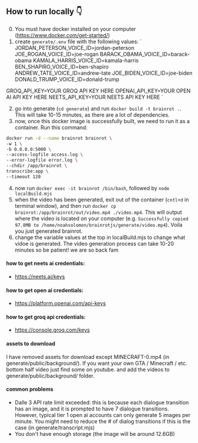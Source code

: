 ## How to run locally 👇

0. You must have docker installed on your computer (https://www.docker.com/get-started/)
1. create `generate/.env` file with the following values:
   `
   JORDAN_PETERSON_VOICE_ID=jordan-peterson
   JOE_ROGAN_VOICE_ID=joe-rogan
   BARACK_OBAMA_VOICE_ID=barack-obama
   KAMALA_HARRIS_VOICE_ID=kamala-harris
   BEN_SHAPIRO_VOICE_ID=ben-shapiro
   ANDREW_TATE_VOICE_ID=andrew-tate
   JOE_BIDEN_VOICE_ID=joe-biden
   DONALD_TRUMP_VOICE_ID=donald-trump

GROQ_API_KEY=YOUR GROQ API KEY HERE
OPENAI_API_KEY=YOUR OPEN AI API KEY HERE
NEETS_API_KEY=YOUR NEETS API KEY HERE
`

2. go into generate (`cd generate`) and run `docker build -t brainrot .`. This will take 10-15 minutes, as there are a lot of dependencies.
3. now, once this docker image is successfully built, we need to run it as a container. Run this command:

```bash
docker run -d --name brainrot brainrot \
-w 1 \
-b 0.0.0.0:5000 \
--access-logfile access.log \
--error-logfile error.log \
--chdir /app/brainrot \
transcribe:app \
--timeout 120
```

4. now run `docker exec -it brainrot /bin/bash`, followed by `node localBuild.mjs`
5. when the video has been generated, exit out of the container (`cntl+d` in terminal window), and then run `docker cp brainrot:/app/brainrot/out/video.mp4 ./video.mp4`. This will output where the video is located on your computer (e.g. `Successfully copied 97.8MB to /home/noahsolomon/brainrotjs/generate/video.mp4`). Voila you just generated brainrot.
6. change the variable values at the top in localBuild.mjs to change what vidoe is generated. The video generation process can take 10-20 minutes so be patient! we are so back fam

#### how to get neets ai credentials:

- https://neets.ai/keys

#### how to get open ai credentials:

- https://platform.openai.com/api-keys

#### how to get groq api credentials:

- https://console.groq.com/keys

#### assets to download

I have removed assets for download except MINECRAFT-0.mp4 (in generate/public/background/). If you want your own GTA / Minecraft / etc. bottom half video just find some on youtube. and add the videos to generate/public/background/ folder.

#### common problems

- Dalle 3 API rate limit exceeded: this is because each dialogue transition has an image, and it is prompted to have 7 dialogue transitions. However, typical tier 1 open ai accounts can only generate 5 images per minute. You might need to reduce the # of dialog transitions if this is the case (in generate/transcript.mjs)
- You don't have enough storage (the image will be around 12.6GB)
